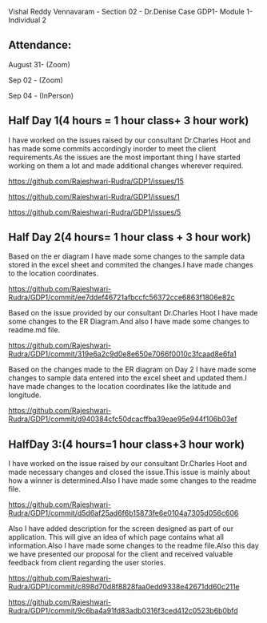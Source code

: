 Vishal Reddy Vennavaram - Section 02 - Dr.Denise Case
GDP1- Module 1- Individual 2
## Attendance:
 August 31- (Zoom)
 
 Sep 02 - (Zoom)
 
 Sep 04 - (InPerson)
 
## Half Day 1(4 hours = 1 hour class+ 3 hour work)
   I have worked on the issues raised by our consultant Dr.Charles Hoot and has made some commits accordingly inorder to meet the client requirements.As the issues are the most important thing I have started working on them a lot and made additional changes wherever required.
     
https://github.com/Rajeshwari-Rudra/GDP1/issues/15
     
https://github.com/Rajeshwari-Rudra/GDP1/issues/1
    
https://github.com/Rajeshwari-Rudra/GDP1/issues/5
   
## Half Day 2(4 hours= 1 hour class + 3 hour work)
   
   Based on the er diagram I have made some changes to the sample data stored in the excel sheet and commited the changes.I have made changes to the location coordinates.
   
   https://github.com/Rajeshwari-Rudra/GDP1/commit/ee7ddef46721afbccfc56372cce6863f1806e82c
   
   Based on the issue provided by our consultant Dr.Charles Hoot I have made some changes to the ER Diagram.And also I have made some changes to readme.md file.
   
   https://github.com/Rajeshwari-Rudra/GDP1/commit/319e6a2c9d0e8e650e7066f0010c3fcaad8e6fa1
   
   Based on the changes made to the ER diagram on Day 2 I have made some changes to sample data entered into the excel sheet and updated them.I have made changes to the location coordinates like the latitude and longitude.
   
   https://github.com/Rajeshwari-Rudra/GDP1/commit/d940384cfc50dcacffba39eae95e944f106b03ef
   
 ## HalfDay 3:(4 hours=1 hour class+3 hour work)
    
  I have worked on the issue raised by our consultant Dr.Charles Hoot and made necessary changes and closed the issue.This issue is mainly about how a winner is determined.Also I have made some changes to the readme file.
    
   https://github.com/Rajeshwari-Rudra/GDP1/commit/d5d6af25ad6f6b15873fe6e0104a7305d056c606
    
  Also I have added description for the screen designed as part of our application. This will give an idea of which page contains what all information.Also I have made some changes to the readme file.Also this day we have presented our proposal for the client and received valuable feedback from client regarding the user stories.
    
   https://github.com/Rajeshwari-Rudra/GDP1/commit/c898d70d8f8828faa0edd9338e42671dd60c211e
   
   https://github.com/Rajeshwari-Rudra/GDP1/commit/9c6ba4a91fd83adb0316f3ced412c0523b6b0bfd
   
    
    
    

